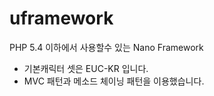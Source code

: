 # uframework
PHP 5.4 이하에서 사용할수 있는 Nano Framework

- 기본캐릭터 셋은 EUC-KR 입니다. 
- MVC 패턴과 메소드 체이닝 패턴을 이용했습니다.
